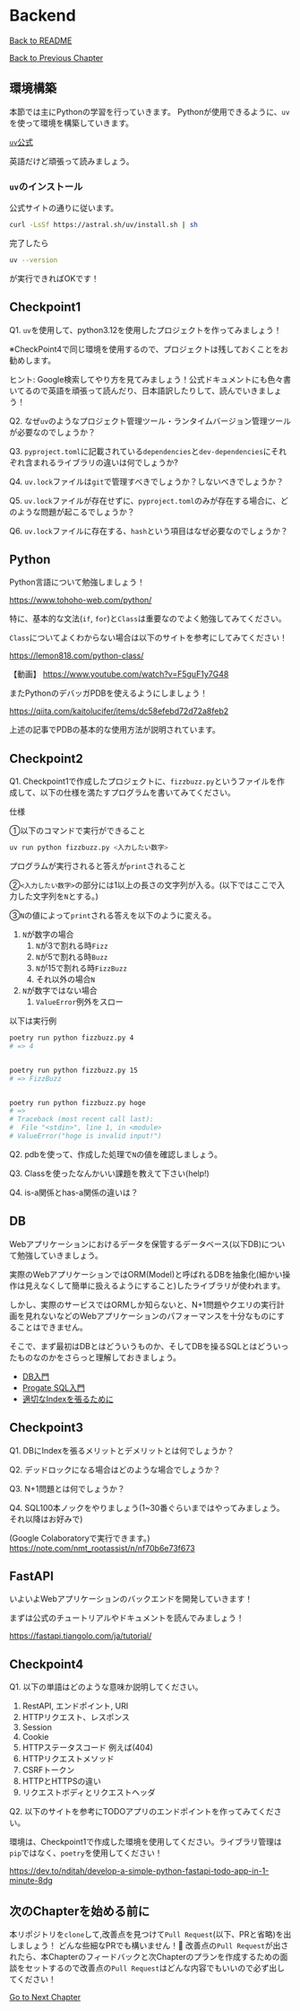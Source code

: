 # Backend

[Back to README](/README.md)

[Back to Previous Chapter](/Chap1.md)

## 環境構築

本節では主にPythonの学習を行っていきます。
Pythonが使用できるように、`uv`を使って環境を構築していきます。

[`uv`公式](https://docs.astral.sh/uv/)

英語だけど頑張って読みましょう。

### `uv`のインストール

公式サイトの通りに従います。

```bash
curl -LsSf https://astral.sh/uv/install.sh | sh
```

完了したら

```bash
uv --version
```

が実行できればOKです！

## Checkpoint1

Q1. `uv`を使用して、python3.12を使用したプロジェクトを作ってみましょう！

※CheckPoint4で同じ環境を使用するので、プロジェクトは残しておくことをお勧めします。

ヒント: Google検索してやり方を見てみましょう！公式ドキュメントにも色々書いてるので英語を頑張って読んだり、日本語訳したりして、読んでいきましょう！

Q2. なぜ`uv`のようなプロジェクト管理ツール・ランタイムバージョン管理ツールが必要なのでしょうか？

Q3. `pyproject.toml`に記載されている`dependencies`と`dev-dependencies`にそれぞれ含まれるライブラリの違いは何でしょうか?

Q4. `uv.lock`ファイルは`git`で管理すべきでしょうか？しないべきでしょうか？

Q5. `uv.lock`ファイルが存在せずに、`pyproject.toml`のみが存在する場合に、どのような問題が起こるでしょうか？

Q6. `uv.lock`ファイルに存在する、`hash`という項目はなぜ必要なのでしょうか？

## Python

Python言語について勉強しましょう！

<https://www.tohoho-web.com/python/>

特に、基本的な文法(`if`, `for`)と`Class`は重要なのでよく勉強してみてください。

`Class`についてよくわからない場合は以下のサイトを参考にしてみてください！

<https://lemon818.com/python-class/>

【動画】
<https://www.youtube.com/watch?v=F5guF1y7G48>

またPythonのデバッガPDBを使えるようにしましょう！

<https://qiita.com/kaitolucifer/items/dc58efebd72d72a8feb2>

上述の記事でPDBの基本的な使用方法が説明されています。

## Checkpoint2

Q1. Checkpoint1で作成したプロジェクトに、`fizzbuzz.py`というファイルを作成して、以下の仕様を満たすプログラムを書いてみてください。

仕様

①以下のコマンドで実行ができること

```bash
uv run python fizzbuzz.py <入力したい数字>
```

プログラムが実行されると答えが`print`されること

②`<入力したい数字>`の部分には1以上の長さの文字列が入る。(以下ではここで入力した文字列を`N`とする。)

③`N`の値によって`print`される答えを以下のように変える。

1. `N`が数字の場合
    1. `N`が3で割れる時`Fizz`
    2. `N`が5で割れる時`Buzz`
    3. `N`が15で割れる時`FizzBuzz`
    4. それ以外の場合`N`
2. `N`が数字ではない場合
    1. `ValueError`例外をスロー

以下は実行例

```bash
poetry run python fizzbuzz.py 4
# => 4


poetry run python fizzbuzz.py 15
# => FizzBuzz


poetry run python fizzbuzz.py hoge
# =>
# Traceback (most recent call last):
#  File "<stdin>", line 1, in <module>
# ValueError("hoge is invalid input!")
```

Q2. pdbを使って、作成した処理で`N`の値を確認しましょう。

Q3. Classを使ったなんかいい課題を教えて下さい(help!)

Q4. is-a関係とhas-a関係の違いは？

## DB

Webアプリケーションにおけるデータを保管するデータベース(以下DB)について勉強していきましょう。

実際のWebアプリケーションではORM(Model)と呼ばれるDBを抽象化(細かい操作は見えなくして簡単に扱えるようにすること)したライブラリが使われます。

しかし、実際のサービスではORMしか知らないと、N+1問題やクエリの実行計画を見れないなどのWebアプリケーションのパフォーマンスを十分なものにすることはできません。

そこで、まず最初はDBとはどういうものか、そしてDBを操るSQLとはどういったものなのかをさらっと理解しておきましょう。

- [DB入門](http://www.isc.meiji.ac.jp/~ri03037/ICTdb1/step01.html)
- [Progate SQL入門](https://prog-8.com/courses/sql)
- [適切なIndexを張るために](https://qiita.com/kodai-saito/items/541e4fe46c2d3edc9634)

## Checkpoint3

Q1. DBにIndexを張るメリットとデメリットとは何でしょうか？

Q2. デッドロックになる場合はどのような場合でしょうか？

Q3. N+1問題とは何でしょうか？

Q4. SQL100本ノックをやりましょう(1~30番ぐらいまではやってみましょう。それ以降はお好みで)

(Google Colaboratoryで実行できます。)
<https://note.com/nmt_rootassist/n/nf70b6e73f673>

## FastAPI

いよいよWebアプリケーションのバックエンドを開発していきます！

まずは公式のチュートリアルやドキュメントを読んでみましょう！

<https://fastapi.tiangolo.com/ja/tutorial/>

## Checkpoint4

Q1. 以下の単語はどのような意味か説明してください。

1. RestAPI, エンドポイント, URI
2. HTTPリクエスト、レスポンス
3. Session
4. Cookie
5. HTTPステータスコード 例えば(404)
6. HTTPリクエストメソッド
7. CSRFトークン
8. HTTPとHTTPSの違い
9. リクエストボディとリクエストヘッダ

Q2. 以下のサイトを参考にTODOアプリのエンドポイントを作ってみてください。

環境は、Checkpoint1で作成した環境を使用してください。ライブラリ管理は`pip`ではなく、`poetry`を使用してください！

<https://dev.to/nditah/develop-a-simple-python-fastapi-todo-app-in-1-minute-8dg>

## 次のChapterを始める前に

本リポジトリを`clone`して,改善点を見つけて`Pull Request`(以下、PRと省略)を出しましょう！
どんな些細なPRでも構いません！:pray:
改善点の`Pull Request`が出されたら、本Chapterのフィードバックと次Chapterのプランを作成するための面談をセットするので改善点の`Pull Request`はどんな内容でもいいので必ず出してください！

[Go to Next Chapter](/Chap3.md)
